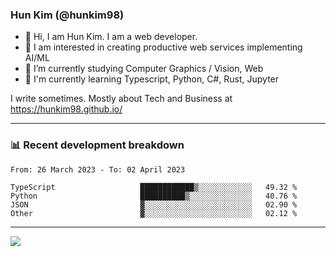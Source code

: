 ### Hun Kim (@hunkim98)

- 👋 Hi, I am Hun Kim. I am a web developer. 
- 🤔 I am interested in creating productive web services implementing AI/ML
- 🔭 I’m currently studying Computer Graphics / Vision, Web 
- 🌱 I'm currently learning Typescript, Python, C#, Rust, Jupyter

I write sometimes. Mostly about Tech and Business at https://hunkim98.github.io/

---
### 📊 Recent development breakdown
<!--START_SECTION:waka-->

```text
From: 26 March 2023 - To: 02 April 2023

TypeScript                   ████████████▒░░░░░░░░░░░░   49.32 %
Python                       ██████████▒░░░░░░░░░░░░░░   40.76 %
JSON                         ▓░░░░░░░░░░░░░░░░░░░░░░░░   02.90 %
Other                        ▓░░░░░░░░░░░░░░░░░░░░░░░░   02.12 %
```

<!--END_SECTION:waka-->
---

<!-- <div align='center'> -->
  <img align="center" src="https://github-readme-stats.vercel.app/api?username=hunkim98&theme=dark&show_icons=true"/>
<!-- </div> -->
<!--
**hunkim98/hunkim98** is a ✨ _special_ ✨ repository because its `README.md` (this file) appears on your GitHub profile.

Here are some ideas to get you started:

- 🔭 I’m currently working on ...
- 🌱 I’m currently learning ...
- 👯 I’m looking to collaborate on ...
- 🤔 I’m looking for help with ...
- 💬 Ask me about ...
- 📫 How to reach me: ...
- 😄 Pronouns: ...
- ⚡ Fun fact: ...
-->
